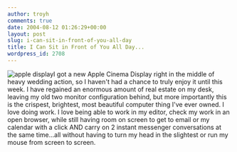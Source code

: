 ```yaml
---
author: troyh
comments: true
date: 2004-08-12 01:26:29+00:00
layout: post
slug: i-can-sit-in-front-of-you-all-day
title: I Can Sit in Front of You All Day...
wordpress_id: 2708
---
```


![apple display](http://troyandgay.com/pix/appledisplay.jpg)I got a new Apple Cinema Display right in the middle of heavy wedding action, so I haven't had a chance to truly enjoy it until this week.  I have regained an enormous amount of real estate on my desk, leaving my old two monitor configuration behind, but more importantly this is the crispest, brightest, most beautiful computer thing I've ever owned.  I love doing work.  I love being able to work in my editor, check my work in an open browser, while still having room on screen to get to email or my calendar with a click AND carry on 2 instant messenger conversations at the same time...all without having to turn my head in the slightest or run my mouse from screen to screen.
